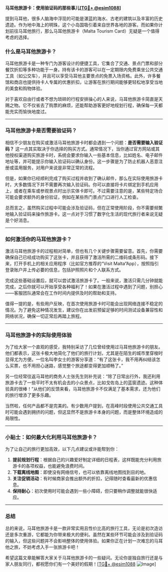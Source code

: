 **马耳他旅游卡：使用验证码的那些事儿[[TG💪+ @esim1088](https://t.me/s/esim1088)]**

提到马耳他，很多人脑海中浮现的可能是湛蓝的海水、古老的建筑以及丰富的历史遗迹。作为地中海上的明珠，这个小岛国吸引着来自世界各地的游客。而如果你计划前往马耳他旅行，那么马耳他旅游卡（Malta Tourism Card）无疑是一个值得考虑的选择。

### 什么是马耳他旅游卡？

马耳他旅游卡是一种专门为游客设计的便捷工具，它集合了交通、景点门票和部分餐饮折扣等多种功能于一身。持有该卡的游客可以在一定期限内免费乘坐公共交通工具（如公交车），并且可以享受马耳他主要景点的免票入场资格。此外，许多餐馆和商店也提供持卡人专属的优惠折扣，让游客在旅行期间能够更轻松地享受当地的美食和购物体验。

对于喜欢自由行或者不想为琐碎的行程安排操心的人来说，马耳他旅游卡简直是天赐之物。它不仅省去了购票的麻烦，还能帮助游客更好地规划行程，确保每一天都能充实而愉快地度过。

---

### 马耳他旅游卡是否需要验证码？

相信不少朋友在购买或激活马耳他旅游卡时都会遇到一个问题：**是否需要输入验证码？** 这一点其实取决于你选择的购买方式。通常情况下，当你通过官方网站或其他授权渠道购买旅游卡时，系统会要求你输入一些基本信息，比如姓名、电子邮件地址等，并可能提示你输入验证码以确认身份。这一步骤是为了防止机器人恶意注册或滥用服务，对用户来说是非常正常的流程。

但是，如果你已经顺利完成了购买过程并收到了确认邮件，那么在实际使用旅游卡时，大多数情况下并不需要再次输入验证码。你可以直接将卡片绑定到手机应用上，或者在乘车或参观景点时出示实体卡即可。不过需要注意的是，某些特定场合可能会要求额外的身份验证，例如在某些热门景点门口进行人工检查。

总而言之，虽然购买过程中可能会涉及验证码，但在正常使用阶段，你不需要频繁地输入验证码来操作旅游卡。这一点对于习惯了数字化生活的现代旅行者来说无疑是个好消息。

---

### 如何激活你的马耳他旅游卡？

激活马耳他旅游卡的过程相对简单，但也有几个关键步骤需要留意。首先，你需要确保自己已经成功购买了这张卡，并且获得了激活所需的二维码或条形码。接下来，打开手机上的相关应用程序（比如官方推荐的“Visit Malta”App），按照指引登录账户并上传必要的信息，包括护照照片和个人联系方式。

完成这些基础设置后，就可以尝试激活旅游卡了。一般来说，激活只需几分钟就能完成，之后你就可以开始享受各种福利了！如果在激活过程中遇到了问题，别担心——客服团队通常会在工作时间内提供及时的帮助和支持。

值得一提的是，有些用户反映，在首次使用旅游卡时可能会出现网络连接不稳定的情况。为了避免这种情况发生，建议你在出发前预留足够的时间测试设备兼容性和网络状况，确保一切正常后再踏上旅程。

---

### 马耳他旅游卡的实际使用体验

为了给大家一个直观的感受，我特别采访了几位曾经使用过马耳他旅游卡的朋友。他们都表示，这张卡极大地简化了他们的旅行计划，尤其是在陌生的城市里穿梭时显得尤为方便。一位名叫李女士的游客分享道：“有了这张卡，我不用再纠结该怎么买票，也不用担心迷路，感觉整个旅途都变得更加顺畅了。”

另一位经常往返马耳他的商务人士张先生则补充说：“除了日常出行外，我还利用旅游卡去了一些平时不太有机会去的小众景点，比如戈佐岛上的蓝窗遗迹。这种体验真的很棒！”从他们的反馈来看，马耳他旅游卡不仅满足了基本需求，还为他们的旅行增添了更多乐趣。

当然啦，任何产品都不是完美的。有少数用户提到，在高峰时段使用公共交通工具时可能会遇到拥挤的问题，但这显然不是旅游卡本身的问题，而是整体环境造成的局限性。

---

### 小贴士：如何最大化利用马耳他旅游卡？

为了让自己的旅行更加高效，以下几点建议或许能帮到你：

1. **提前规划行程**：根据自己的兴趣爱好制定详细的日程表，这样既能充分利用旅游卡的各项权益，也能避免浪费时间。
2. **下载离线地图**：即使没有网络信号，也可以依靠离线地图找到目的地。
3. **关注促销活动**：有时候商家会推出额外的折扣，记得随时查看最新的优惠信息。
4. **保持耐心**：初次使用时可能会遇到一些小障碍，但只要稍作调整就能很快适应。

---

### 总结

总的来说，马耳他旅游卡是一款非常实用且性价比高的旅行工具，无论是初次造访还是多次重游，它都能为你带来极大的便利。虽然在某些环节可能会涉及到验证码的输入，但这些问题并不会影响整体的使用体验。如果你正在计划一次难忘的马耳他之旅，不妨考虑入手一张旅游卡吧！

希望这篇文章能解答大家关于马耳他旅游卡的一些疑问。无论你是独自旅行还是与家人朋友同行，都祝愿你们有一个美好的假期！[[TG💪+ @esim1088](https://t.me/s/esim1088) ![Image](https://i.postimg.cc/4NQfJmqS/Snipaste-2025-05-13-00-14-12.png)]